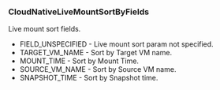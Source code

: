 ### CloudNativeLiveMountSortByFields
Live mount sort fields.

- FIELD_UNSPECIFIED - Live mount sort param not specified.
- TARGET_VM_NAME - Sort by Target VM name.
- MOUNT_TIME - Sort by Mount Time.
- SOURCE_VM_NAME - Sort by Source VM name.
- SNAPSHOT_TIME - Sort by Snapshot time.
